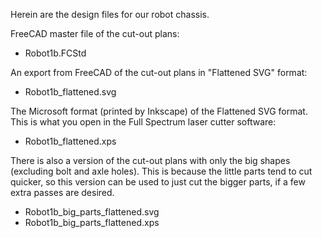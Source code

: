 Herein are the design files for our robot chassis.

FreeCAD master file of the cut-out plans:
   * Robot1b.FCStd

An export from FreeCAD of the cut-out plans in "Flattened SVG" format:
   * Robot1b_flattened.svg

The Microsoft format (printed by Inkscape) of the Flattened SVG format.  This is what you open in the Full Spectrum laser cutter software:
   * Robot1b_flattened.xps

There is also a version of the cut-out plans with only the big shapes (excluding bolt and axle holes).
This is because the little parts tend to cut quicker, so this version can be used to just cut the bigger parts, if a few extra passes are desired.
   * Robot1b_big_parts_flattened.svg
   * Robot1b_big_parts_flattened.xps
